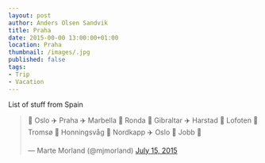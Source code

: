 ```yaml
---
layout: post
author: Anders Olsen Sandvik
title: Praha
date: 2015-00-00 13:00:00+01:00
location: Praha
thumbnail: /images/.jpg
published: false
tags:
- Trip
- Vacation
---
```


List of stuff from Spain

<blockquote class="twitter-tweet" lang="en"><p lang="no" dir="ltr">🌴 Oslo ✈️ Praha ✈️ Marbella 🚗 Ronda 🚗 Gibraltar ✈️ Harstad 🚗 Lofoten 🚤 Tromsø 🚤 Honningsvåg 🚗 Nordkapp ✈️ Oslo 🚶 Jobb 🌴</p>&mdash; Marte Morland (@mjmorland) <a href="https://twitter.com/mjmorland/status/621254608258756608">July 15, 2015</a></blockquote>
<script async src="//platform.twitter.com/widgets.js" charset="utf-8"></script>